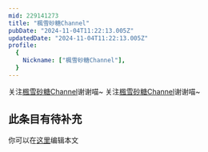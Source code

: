 ```yaml
---
mid: 229141273
title: "楓雪砂糖Channel"
pubDate: "2024-11-04T11:22:13.005Z"
updatedDate: "2024-11-04T11:22:13.005Z"
profile:
  {
    Nickname: ["楓雪砂糖Channel"],
  }
---
```


关注[楓雪砂糖Channel](https://space.bilibili.com/229141273)谢谢喵~ 关注[楓雪砂糖Channel](https://space.bilibili.com/229141273)谢谢喵~

## 此条目有待补充
你可以在[这里](https://github.com/Yuhanawa/VTuber.ICU-Content/edit/master/v/楓雪砂糖Channel/index.md)编辑本文
